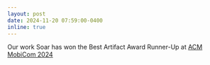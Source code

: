 ```yaml
---
layout: post
date: 2024-11-20 07:59:00-0400
inline: true
---
```


Our work Soar has won the Best Artifact Award Runner-Up at <a href="https://sensys.acm.org/2025/" target="_blank" rel="noopener noreferrer"> ACM MobiCom 2024 </a>